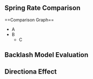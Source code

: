 ## Spring Rate Comparison 

==Comparison Graph==
* A
* B
    * C

## Backlash Model Evaluation 

## Directiona Effect
